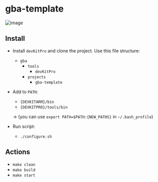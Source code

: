 ﻿# gba-template

![image](https://user-images.githubusercontent.com/1631752/79630129-20115000-8125-11ea-9975-0e029a3c9496.png)

## Install

- Install `devKitPro` and clone the project. Use this file structure:
	* `gba`
		* `tools`
			* `devKitPro`
		* `projects`
			* `gba-template`
- Add to `PATH`:
    * `{DEVKITARM}/bin`
	* `{DEVKITPRO}/tools/bin`
	
	-> (you can use `export PATH=$PATH:{NEW_PATHS}` in `~/.bash_profile`)
- Run script:
	* `./configure.sh`

## Actions

- `make clean`
- `make build`
- `make start`